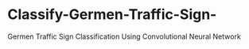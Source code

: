 # Classify-Germen-Traffic-Sign-
Germen Traffic Sign Classification Using Convolutional Neural Network 
